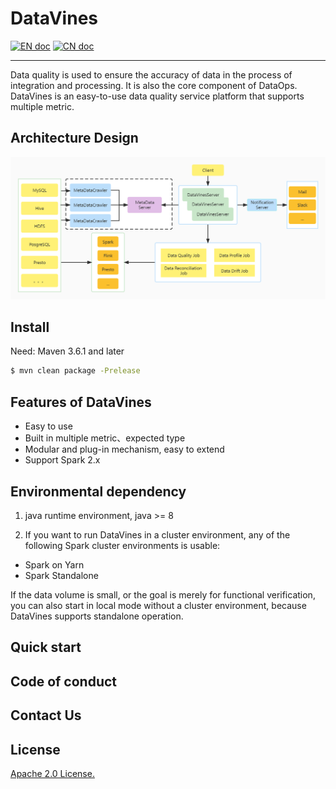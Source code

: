# DataVines

[![EN doc](https://img.shields.io/badge/document-English-blue.svg)](README.md)
[![CN doc](https://img.shields.io/badge/文档-中文版-blue.svg)](README.zh-CN.md)

---

Data quality is used to ensure the accuracy of data in the process of integration and processing. It is also the core component of DataOps. DataVines is an easy-to-use data quality service platform that supports multiple metric.

## Architecture Design
![DataVinesArchitecture](docs/img/architecture.jpg)

## Install

Need: Maven 3.6.1 and later
```sh
$ mvn clean package -Prelease
```
## Features of DataVines

* Easy to use
* Built in multiple metric、expected type
* Modular and plug-in mechanism, easy to extend
* Support Spark 2.x

## Environmental dependency

1. java runtime environment, java >= 8

2. If you want to run DataVines in a cluster environment, any of the following Spark cluster environments is usable:

- Spark on Yarn
- Spark Standalone

If the data volume is small, or the goal is merely for functional verification, you can also start in local mode without
a cluster environment, because DataVines supports standalone operation. 

## Quick start

## Code of conduct

## Contact Us

## License
[Apache 2.0 License.](LICENSE)
